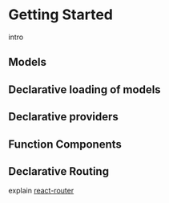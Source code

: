 # Getting Started

intro

## Models

## Declarative loading of models

## Declarative providers

## Function Components

## Declarative Routing

explain [react-router](https://github.com/ReactTraining/react-router)
